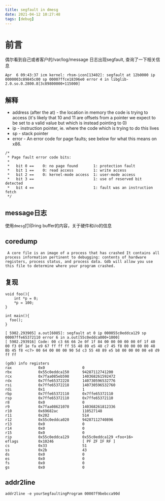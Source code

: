 ```yaml
---
title: segfault in dmesg
date: 2021-04-12 10:27:48
tags: [debug]
---
```


# 前言

偶尔看到自己或者客户的/var/log/message 日志出现segfault, 查询了一下相关信息
```
Apr  6 09:43:37 icm kernel: rhsm-icon[13402]: segfault at 12b0000 ip 0000003c89845c00 sp 00007ffce18396e0 error 4 in libglib-2.0.so.0.2800.8[3c89800000+115000]
``` 

## 解释

- address (after the at) - the location in memory the code is trying to access (it's likely that 10 and 11 are offsets from a pointer we expect to be set to a valid value but which is instead pointing to 0)
- ip - instruction pointer, ie. where the code which is trying to do this lives
- sp - stack pointer
- error - An error code for page faults; see below for what this means on x86.
```
/*
 * Page fault error code bits:
 *
 *   bit 0 ==    0: no page found       1: protection fault
 *   bit 1 ==    0: read access         1: write access
 *   bit 2 ==    0: kernel-mode access  1: user-mode access
 *   bit 3 ==                           1: use of reserved bit detected
 *   bit 4 ==                           1: fault was an instruction fetch
 */
```

## message日志

使用`dmesg`打印ring buffer的内容，关于硬件和i/o的信息

## coredump

```
 A core file is an image of a process that has crashed It contains all process information pertinent to debugging: contents of hardware registers, process status, and process data. Gdb will allow you use this file to determine where your program crashed. 
```

## 复现

```
void foo(){
    int *p = 0;
    *p = 100;
}

int main(){
  foo();
}
```

```
[ 5902.293905] a.out[6085]: segfault at 0 ip 000055c0eddca129 sp 00007ffe65372110 error 6 in a.out[55c0eddca000+1000]
[ 5902.293916] Code: 00 c3 66 66 2e 0f 1f 84 00 00 00 00 00 0f 1f 40 00 f3 0f 1e fa e9 67 ff ff ff 55 48 89 e5 48 c7 45 f8 00 00 00 00 48 8b 45 f8 <c7> 00 64 00 00 00 90 5d c3 55 48 89 e5 b8 00 00 00 00 e8 d9 ff ff
```

```
(gdb) info registers 
rax            0x0                 0
rbx            0x55c0eddca150      94287112741200
rcx            0x7faa085eb598      140368261592472
rdx            0x7ffe65372228      140730596532776
rsi            0x7ffe65372218      140730596532760
rdi            0x1                 1
rbp            0x7ffe65372110      0x7ffe65372110
rsp            0x7ffe65372110      0x7ffe65372110
r8             0x0                 0
r9             0x7faa08621070      140368261812336
r10            0x69682ac           110527148
r11            0x202               514
r12            0x55c0eddca020      94287112740896
r13            0x0                 0
r14            0x0                 0
r15            0x0                 0
rip            0x55c0eddca129      0x55c0eddca129 <foo+16>
eflags         0x10246             [ PF ZF IF RF ]
cs             0x33                51
ss             0x2b                43
ds             0x0                 0
es             0x0                 0
fs             0x0                 0
gs             0x0                 0
```

## addr2line

```
addr2line -e yourSegfaultingProgram 00007f9bebcca90d
```
